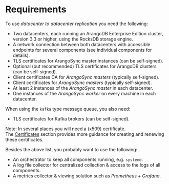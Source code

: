 <!-- don't edit here, its from https://@github.com/arangodb/arangosync.git / docs/Manual/ -->
# Requirements

To use _datacenter to datacenter replication_ you need the following:

- Two datacenters, each running an ArangoDB Enterprise Edition cluster,
  version 3.3 or higher, using the RocksDB storage engine.
- A network connection between both datacenters with accessible endpoints
  for several components (see individual components for details).
- TLS certificates for ArangoSync master instances (can be self-signed).
- Optional (but recommended) TLS certificates for ArangoDB clusters (can be self-signed).
- Client certificates CA for _ArangoSync masters_ (typically self-signed).
- Client certificates for _ArangoSync masters_ (typically self-signed).
- At least 2 instances of the _ArangoSync master_ in each datacenter.
- One instances of the _ArangoSync worker_ on every machine in each datacenter.

When using the `kafka` type message queue, you also need:

- TLS certificates for Kafka brokers (can be self-signed).

Note: In several places you will need a (x509) certificate.
<br/>The [Certificates](../../../Security/DC2DC/README.md#certificates) section provides more guidance for creating
and renewing these certificates.

Besides the above list, you probably want to use the following:

- An orchestrator to keep all components running, e.g. `systemd`.
- A log file collector for centralized collection & access to the logs of all components.
- A metrics collector & viewing solution such as _Prometheus_ + _Grafana_.

